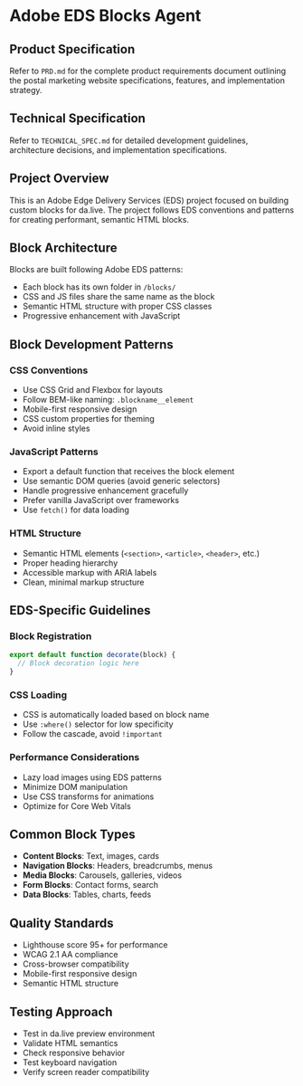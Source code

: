 # Adobe EDS Blocks Agent

## Product Specification
Refer to `PRD.md` for the complete product requirements document outlining the postal marketing website specifications, features, and implementation strategy.

## Technical Specification
Refer to `TECHNICAL_SPEC.md` for detailed development guidelines, architecture decisions, and implementation specifications.

## Project Overview
This is an Adobe Edge Delivery Services (EDS) project focused on building custom blocks for da.live. The project follows EDS conventions and patterns for creating performant, semantic HTML blocks.

## Block Architecture
Blocks are built following Adobe EDS patterns:
- Each block has its own folder in `/blocks/`
- CSS and JS files share the same name as the block
- Semantic HTML structure with proper CSS classes
- Progressive enhancement with JavaScript

## Block Development Patterns

### CSS Conventions
- Use CSS Grid and Flexbox for layouts
- Follow BEM-like naming: `.blockname__element`
- Mobile-first responsive design
- CSS custom properties for theming
- Avoid inline styles

### JavaScript Patterns
- Export a default function that receives the block element
- Use semantic DOM queries (avoid generic selectors)
- Handle progressive enhancement gracefully
- Prefer vanilla JavaScript over frameworks
- Use `fetch()` for data loading

### HTML Structure
- Semantic HTML elements (`<section>`, `<article>`, `<header>`, etc.)
- Proper heading hierarchy
- Accessible markup with ARIA labels
- Clean, minimal markup structure

## EDS-Specific Guidelines

### Block Registration
```javascript
export default function decorate(block) {
  // Block decoration logic here
}
```

### CSS Loading
- CSS is automatically loaded based on block name
- Use `:where()` selector for low specificity
- Follow the cascade, avoid `!important`

### Performance Considerations
- Lazy load images using EDS patterns
- Minimize DOM manipulation
- Use CSS transforms for animations
- Optimize for Core Web Vitals

## Common Block Types
- **Content Blocks**: Text, images, cards
- **Navigation Blocks**: Headers, breadcrumbs, menus
- **Media Blocks**: Carousels, galleries, videos
- **Form Blocks**: Contact forms, search
- **Data Blocks**: Tables, charts, feeds

## Quality Standards
- Lighthouse score 95+ for performance
- WCAG 2.1 AA compliance
- Cross-browser compatibility
- Mobile-first responsive design
- Semantic HTML structure

## Testing Approach
- Test in da.live preview environment
- Validate HTML semantics
- Check responsive behavior
- Test keyboard navigation
- Verify screen reader compatibility            